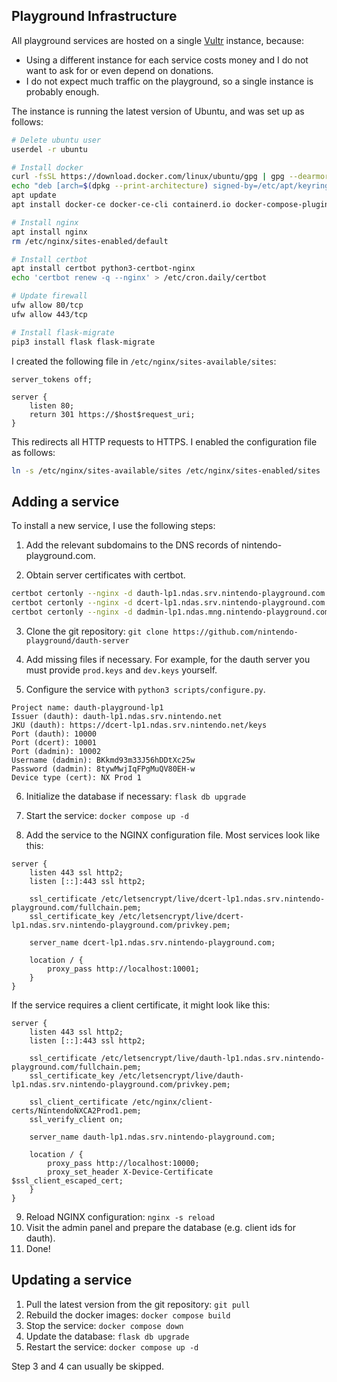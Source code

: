 ## Playground Infrastructure
All playground services are hosted on a single [Vultr](https://vultr.com) instance, because:
* Using a different instance for each service costs money and I do not want to ask for or even depend on donations.
* I do not expect much traffic on the playground, so a single instance is probably enough.

The instance is running the latest version of Ubuntu, and was set up as follows:
```sh
# Delete ubuntu user
userdel -r ubuntu

# Install docker
curl -fsSL https://download.docker.com/linux/ubuntu/gpg | gpg --dearmor -o /etc/apt/keyrings/docker.gpg
echo "deb [arch=$(dpkg --print-architecture) signed-by=/etc/apt/keyrings/docker.gpg] https://download.docker.com/linux/ubuntu $(lsb_release -cs) stable" > /etc/apt/sources.list.d/docker.list
apt update
apt install docker-ce docker-ce-cli containerd.io docker-compose-plugin

# Install nginx
apt install nginx
rm /etc/nginx/sites-enabled/default

# Install certbot
apt install certbot python3-certbot-nginx
echo 'certbot renew -q --nginx' > /etc/cron.daily/certbot

# Update firewall
ufw allow 80/tcp
ufw allow 443/tcp

# Install flask-migrate
pip3 install flask flask-migrate
```

I created the following file in `/etc/nginx/sites-available/sites`:

```nginx
server_tokens off;

server {
    listen 80;
    return 301 https://$host$request_uri;
}
```

This redirects all HTTP requests to HTTPS. I enabled the configuration file as follows:

```sh
ln -s /etc/nginx/sites-available/sites /etc/nginx/sites-enabled/sites
```

## Adding a service

To install a new service, I use the following steps:

1. Add the relevant subdomains to the DNS records of nintendo-playground.com.

2. Obtain server certificates with certbot.
```sh
certbot certonly --nginx -d dauth-lp1.ndas.srv.nintendo-playground.com
certbot certonly --nginx -d dcert-lp1.ndas.srv.nintendo-playground.com
certbot certonly --nginx -d dadmin-lp1.ndas.mng.nintendo-playground.com
```

3. Clone the git repository: `git clone https://github.com/nintendo-playground/dauth-server`
4. Add missing files if necessary. For example, for the dauth server you must provide `prod.keys` and `dev.keys` yourself.

5. Configure the service with `python3 scripts/configure.py`.
```
Project name: dauth-playground-lp1
Issuer (dauth): dauth-lp1.ndas.srv.nintendo.net
JKU (dauth): https://dcert-lp1.ndas.srv.nintendo.net/keys
Port (dauth): 10000
Port (dcert): 10001
Port (dadmin): 10002
Username (dadmin): BKkmd93m33J56hDDtXc25w
Password (dadmin): 8tywMwjIqFPgMuQV80EH-w
Device type (cert): NX Prod 1
```

6. Initialize the database if necessary: `flask db upgrade`
7. Start the service: `docker compose up -d`

8. Add the service to the NGINX configuration file. Most services look like this:
```
server {
    listen 443 ssl http2;
    listen [::]:443 ssl http2;

    ssl_certificate /etc/letsencrypt/live/dcert-lp1.ndas.srv.nintendo-playground.com/fullchain.pem;
    ssl_certificate_key /etc/letsencrypt/live/dcert-lp1.ndas.srv.nintendo-playground.com/privkey.pem;

    server_name dcert-lp1.ndas.srv.nintendo-playground.com;

    location / {
        proxy_pass http://localhost:10001;
    }
}
```

If the service requires a client certificate, it might look like this:
```
server {
    listen 443 ssl http2;
    listen [::]:443 ssl http2;

    ssl_certificate /etc/letsencrypt/live/dauth-lp1.ndas.srv.nintendo-playground.com/fullchain.pem;
    ssl_certificate_key /etc/letsencrypt/live/dauth-lp1.ndas.srv.nintendo-playground.com/privkey.pem;

    ssl_client_certificate /etc/nginx/client-certs/NintendoNXCA2Prod1.pem;
    ssl_verify_client on;

    server_name dauth-lp1.ndas.srv.nintendo-playground.com;

    location / {
        proxy_pass http://localhost:10000;
        proxy_set_header X-Device-Certificate $ssl_client_escaped_cert;
    }
}
```

9. Reload NGINX configuration: `nginx -s reload`
10. Visit the admin panel and prepare the database (e.g. client ids for dauth).
11. Done!

## Updating a service
1. Pull the latest version from the git repository: `git pull`
2. Rebuild the docker images: `docker compose build`
3. Stop the service: `docker compose down`
4. Update the database: `flask db upgrade`
5. Restart the service: `docker compose up -d`

Step 3 and 4 can usually be skipped.
